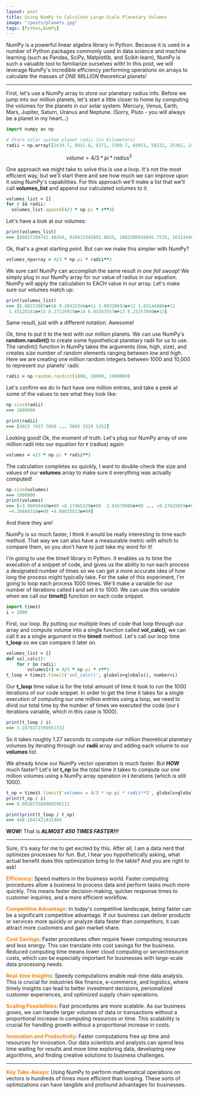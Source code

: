 ```yaml
---
layout: post
title: Using NumPy to Calculate Large-Scale Planetary Volumes
image: "/posts/planets.jpg"
tags: [Python,NumPy]
---
```


NumPy is a powerful linear algebra library in Python. Because it is used in a number of Python packages commonly used in data science and machine learning (such as Pandas, SciPy, Matplotlib, and Scikit-learn), NumPy is such a valuable tool to familiarize ourselves with! In this post, we will leverage NumPy's incredible efficiency performing operations on arrays to calculate the masses of *ONE MILLION* theoretical planets! 

---

First, let's use a NumPy array to store our planetary radius info. Before we jump into our million planets, let's start a little closer to home by computing the volumes for the planets in our solar system: Mercury, Venus, Earth, Mars, Jupiter, Saturn, Uranus and Neptune. (Sorry, Pluto - you will always be a planet in my heart...)

```python
import numpy as np

# Store solar system planet radii (in kilometers)
radii = np.array([2439.7, 6051.8, 6371, 3389.7, 69911, 58232, 25362, 24622])
```

```math
volume = 4/3 * pi * radius^3
```
One approach we might take to solve this is use a loop. It's not the most efficient way, but we'll start there and see how much we can improve upon it using NumPy's capabilities. For this approach we'll make a list that we'll call **volumes_list** and append our calculated volumes to it.

```ruby
volumes_list = []
for r in radii:
  volumes_list.append(4/3 * np.pi * r**3)
```
Let's have a look at our volumes:

```ruby
print(volumes_list)
>>> [60827208742.48264, 928415345892.8655, 1083206916845.7535, 163144485780.68842, 1431281810739357.2, 827129915150897.5, 68334355695583.96, 62525703987420.89]
```
Ok, that's a great starting point. But can we make this simpler with NumPy?

```ruby
volumes_nparray = 4/3 * np.pi * radii**3
```
We sure can! NumPy can accomplish the same result in *one fell swoop*! We simply plug in our NumPy array for our value of radius in our equation. NumPy will apply the calculation to EACH value in our array. Let's make sure our volumes match up:

```ruby
print(volumes_list)
>>> [6.08272087e+10 9.28415346e+11 1.08320692e+12 1.63144486e+11
 1.43128181e+15 8.27129915e+14 6.83343557e+13 6.25257040e+13]
```
Same result, just with a different notation. Awesome!

Ok, time to put it to the test with our million planets. We can use NumPy's **random.randint()** to create some hypothetical planetary radii for us to use. The randint() function in NumPy takes the arguments (low, high, size), and creates *size* number of random elements ranging between *low* and *high*. Here we are creating one million random integers between 1000 and 10,000 to represent our planets' radii:

```ruby
radii = np.random.randint(1000, 10000, 1000000)
```

Let's confirm we do in fact have one million entries, and take a peek at some of the values to see what they look like:

```ruby
np.size(radii)
>>> 1000000

print(radii)
>>> [4923 7457 7669 ... 5805 2529 5252]
```

Looking good! Ok, the moment of truth. Let's plug our NumPy array of one million radii into our equation for **r** (radius) again:

```ruby
volumes = 4/3 * np.pi * radii**3
```
The calculation completes so quickly, I want to double-check the size and values of our **volumes** array to make sure it everything was actually computed!

```ruby
np.size(volumes)
>>> 1000000
print(volumes)
>>> [-3.96094440e+09 -8.17465329e+09  2.91678988e+08 ... -8.17425859e+09
 -4.20884318e+09 -4.86035823e+09]
```
And there they are! 

NumPy is so much faster, I think it would be really interesting to time each method. That way we can also have a measurable metric with which to compare them, so you don't have to just take my word for it!

I'm going to use the *timeit* library in Python. It enables us to time the execution of a snippet of code, and gives us the ability to run each process a designated number of times so we can get a more accurate idea of how long the process might typically take. For the sake of this experiment, I'm going to loop each process 1000 times. We'll make a variable for our number of iterations called **i** and set it to 1000. We can use this variable when we call our **timeit()** function on each code snippet.

```python
import timeit
i = 1000
```

First, our loop. By putting our multiple lines of code that loop through our array and compute volume into a single function called **vol_calc()**, we can call it as a single argument in the **timeit** method. Let's call our loop time **t_loop** so we can compare it later on.

```ruby
volumes_list = []
def vol_calc():
    for r in radii:
        volumes[r] = 4/3 * np.pi * r**3
t_loop = timeit.timeit('vol_calc()', globals=globals(), number=i)
```

Our **t_loop** time value is for the total amount of time it took to run the 1000 iterations of our code snippet. In order to get the time it takes for a single execution of computing our one million entries using a loop, we need to divid our total time by the number of times we executed the code (our **i** iterations variable, which in this case is 1000).

```ruby
print(t_loop / i)
>>> 1.2878372399951332
```
So it takes  roughly 1.27 seconds to compute our million theoretical planetary volumes by iterating through our **radii** array and adding each volume to our **volumes** list.

We already know our NumPy vector operation is much faster. But **HOW** much faster? Let's let **t_np** be the total time it takes to compute our one million volumes using a NumPy array operation in **i** iterations (which is still 1000).  

```ruby
t_np = timeit.timeit('volumes = 4/3 * np.pi * radii**3', globals=globals(), number=loop)
print(t_np / i)
>>> 0.002873580000596121

print(print(t_loop / t_np)
>>> 448.1647421432404
```
**WOW**! That is ***ALMOST 450 TIMES FASTER!!!***

---

Sure, it's easy for me to get excited by this. After all, I am a data nerd that optimizes processes for fun. But, I hear you hypothetically asking, what actual benefit does this optimization bring to the table? And you are right to ask! 

<span style="color:#f58506;font-weight:bold;">Efficiency</span>: Speed matters in the business world. Faster computing procedures allow a business to process data and perform tasks much more quickly. This means faster decision-making, quicker response times to customer inquiries, and a more efficient workflow.

<span style="color:#f58506;font-weight:bold;">Competitive Advantage</span>: In today's competitive landscape, being faster can be a significant competitive advantage. If our business can deliver products or services more quickly or analyze data faster than competitors, it can attract more customers and gain market share.

<span style="color:#f58506;font-weight:bold;">Cost Savings</span>: Faster procedures often require fewer computing resources and less energy. This can translate into cost savings for the business. Reduced computing time means lower cloud computing or server/resource costs, which can be especially important for businesses with large-scale data processing needs.

<span style="color:#f58506;font-weight:bold;">Real-time Insights</span>: Speedy computations enable real-time data analysis. This is crucial for industries like finance, e-commerce, and logistics, where timely insights can lead to better investment decisions, personalized customer experiences, and optimized supply chain operations.

<span style="color:#f58506;font-weight:bold;">Scaling Possibilities</span>: Fast procedures are more scalable. As our business grows, we can handle larger volumes of data or transactions without a proportional increase in computing resources or time. This scalability is crucial for handling growth without a proportional increase in costs.

<span style="color:#f58506;font-weight:bold;">Innovation and Productivity</span>: Faster computations free up time and resources for innovation. Our data scientists and analysts can spend less time waiting for results and more time exploring data, developing new algorithms, and finding creative solutions to business challenges.

---

<span style="color:#f58506;font-weight:bold;">Key Take-Aways</span>: Using NumPy to perform mathematical operations on vectors is hundreds of times more efficient than looping. These sorts of optimizations can have tangible and profound advantages for businesses.


